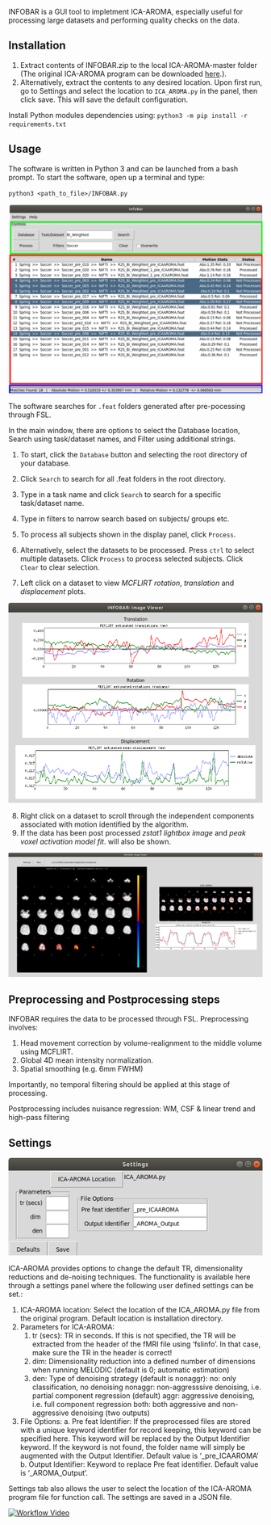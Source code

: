 INFOBAR is a GUI tool to impletment ICA-AROMA, especially useful for processing large datasets and performing quality checks on the data.

## Installation

1. Extract contents of INFOBAR.zip to the local ICA-AROMA-master folder (The original ICA-AROMA program can be downloaded [here](https://github.com/maartenmennes/ICA-AROMA).). 
2. Alternatively, extract the contents to any desired location. Upon first run, go to Settings and select the location to `ICA_AROMA.py` in the panel, then click save. This will save the default configuration.

Install Python modules dependencies using: `python3 -m pip install -r requirements.txt`



## Usage

The software is written in Python 3 and can be launched from a bash prompt. To start the software, open up a terminal and type: 

`python3 <path_to_file>/INFOBAR.py`

![Main Window](help/MainWindow.png)

The software searches for `.feat` folders generated after pre-pocessing through FSL. 

In the main window, there are options to select the Database location, Search using task/dataset names, and Filter using additional strings.

1. To start, click the `Database` button and selecting the root directory of your database.

2. Click `Search` to search for all .feat folders in the root directory.
    
3. Type in a task name and click `Search` to search for a specific task/dataset name.
4. Type in filters to narrow search based on subjects/ groups etc.
5. To process all  subjects shown in the display panel, click `Process`.
6. Alternatively, select the datasets to be processed. Press `ctrl` to select multiple datasets. Click `Process` to process selected subjects. Click `Clear` to clear selection. 
7. Left click on a dataset to view *MCFLIRT rotation*, *translation* and *displacement* plots.

![Pre Processed Viewer](help/PreViewer.png)

8. Right click on a dataset to scroll through the independent components associated with motion identified by the algorithm.
9. If the data has been post processed *zstat1 lightbox image* and *peak voxel activation model fit*. will also be shown.

![Post Processed Viewer](help/PostViewer.png)

       
## Preprocessing and Postprocessing steps
INFOBAR requires the data to be processed through FSL. Preprocessing involves:
1. Head movement correction by volume-realignment to the middle volume using MCFLIRT.
2. Global 4D mean intensity normalization.
3. Spatial smoothing (e.g. 6mm FWHM)

Importantly, no temporal filtering should be applied at this stage of processing.

Postprocessing includes nuisance regression: WM, CSF & linear trend and high-pass filtering

## Settings

![Settings](help/Settings.png)

ICA-AROMA provides options to change the default TR, dimensionality reductions and de-noising techniques. The functionality is available here through a settings panel where the following user defined settings can be set.:
1. ICA-AROMA location: Select the location of the ICA_AROMA.py file from the original program. Default location is installation directory.
2.	Parameters for ICA-AROMA:
	1. tr (secs): TR in seconds. If this is not specified, the TR will be extracted from the header of the fMRI file using ‘fslinfo’. In that case, make sure the TR in the header is correct!
	2. 	dim:  Dimensionality reduction into a defined number of dimensions when running MELODIC (default is 0; automatic estimation)
	3. 	den: Type of denoising strategy (default is nonaggr): no: only classification, no denoising nonaggr: non-aggresssive denoising, i.e. partial component regression (default) aggr: aggressive denoising, i.e. full component regression both: both aggressive and non-aggressive denoising (two outputs)
3.	File Options:
a.	Pre feat Identifier:  If the preprocessed files are stored with a unique keyword identifier for record keeping, this keyword can be specified here. This keyword will be replaced by the Output Identifier keyword. If the keyword is not found, the folder name will simply be augmented with the Output Identifier. Default value is ‘_pre_ICAAROMA’
b.	Output Identifier: Keyword to replace Pre feat identifier. Default value is ‘_AROMA_Output’.

 Settings tab also allows the user to select the location of the ICA-AROMA program file for function call. The settings are saved in a JSON file. 

 [![Workflow Video](https://img.youtube.com/vi/EkWjREknHBg/0.jpg)](https://youtu.be/EkWjREknHBg)
